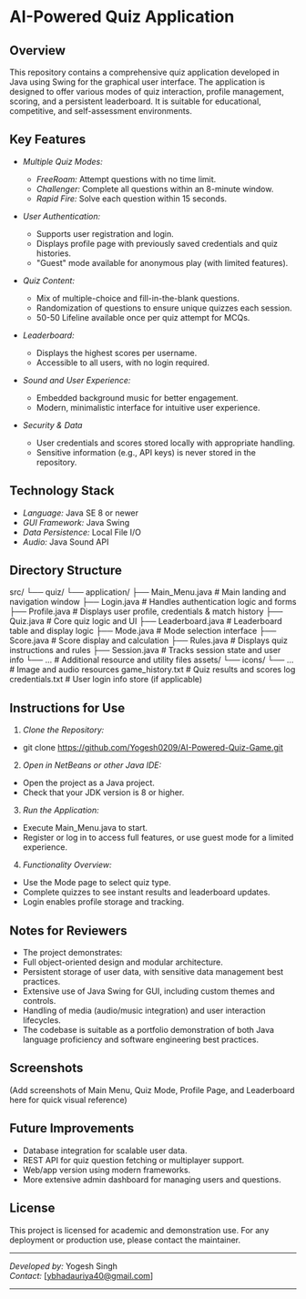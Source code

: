 # AI-Powered Quiz Application

## Overview

This repository contains a comprehensive quiz application developed in Java using Swing for the graphical user interface. The application is designed to offer various modes of quiz interaction, profile management, scoring, and a persistent leaderboard. It is suitable for educational, competitive, and self-assessment environments.

## Key Features

- *Multiple Quiz Modes:*
  - *FreeRoam:* Attempt questions with no time limit.
  - *Challenger:* Complete all questions within an 8-minute window.
  - *Rapid Fire:* Solve each question within 15 seconds.

- *User Authentication:*
  - Supports user registration and login.
  - Displays profile page with previously saved credentials and quiz histories.
  - "Guest" mode available for anonymous play (with limited features).

- *Quiz Content:*
  - Mix of multiple-choice and fill-in-the-blank questions.
  - Randomization of questions to ensure unique quizzes each session.
  - 50-50 Lifeline available once per quiz attempt for MCQs.

- *Leaderboard:*
  - Displays the highest scores per username.
  - Accessible to all users, with no login required.

- *Sound and User Experience:*
  - Embedded background music for better engagement.
  - Modern, minimalistic interface for intuitive user experience.

- *Security & Data*
  - User credentials and scores stored locally with appropriate handling.
  - Sensitive information (e.g., API keys) is never stored in the repository.

## Technology Stack

- *Language:* Java SE 8 or newer
- *GUI Framework:* Java Swing
- *Data Persistence:* Local File I/O
- *Audio:* Java Sound API

## Directory Structure

src/
└── quiz/
└── application/
├── Main_Menu.java # Main landing and navigation window
├── Login.java # Handles authentication logic and forms
├── Profile.java # Displays user profile, credentials & match history
├── Quiz.java # Core quiz logic and UI
├── Leaderboard.java # Leaderboard table and display logic
├── Mode.java # Mode selection interface
├── Score.java # Score display and calculation
├── Rules.java # Displays quiz instructions and rules
├── Session.java # Tracks session state and user info
└── ... # Additional resource and utility files
assets/
└── icons/
└── ... # Image and audio resources
game_history.txt # Quiz results and scores log
credentials.txt # User login info store (if applicable)

## Instructions for Use

1. *Clone the Repository:*
- git clone https://github.com/Yogesh0209/AI-Powered-Quiz-Game.git

2. *Open in NetBeans or other Java IDE:*
- Open the project as a Java project.
- Check that your JDK version is 8 or higher.

3. *Run the Application:*
- Execute Main_Menu.java to start.
- Register or log in to access full features, or use guest mode for a limited experience.

4. *Functionality Overview:*
- Use the Mode page to select quiz type.
- Complete quizzes to see instant results and leaderboard updates.
- Login enables profile storage and tracking.

## Notes for Reviewers

- The project demonstrates:
- Full object-oriented design and modular architecture.
- Persistent storage of user data, with sensitive data management best practices.
- Extensive use of Java Swing for GUI, including custom themes and controls.
- Handling of media (audio/music integration) and user interaction lifecycles.
- The codebase is suitable as a portfolio demonstration of both Java language proficiency and software engineering best practices.

## Screenshots

(Add screenshots of Main Menu, Quiz Mode, Profile Page, and Leaderboard here for quick visual reference)

## Future Improvements

- Database integration for scalable user data.
- REST API for quiz question fetching or multiplayer support.
- Web/app version using modern frameworks.
- More extensive admin dashboard for managing users and questions.

## License

This project is licensed for academic and demonstration use. For any deployment or production use, please contact the maintainer.

---

*Developed by:* Yogesh Singh  
*Contact:* [ybhadauriya40@gmail.com]

---
